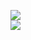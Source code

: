 [![](https://img.shields.io/badge/Made%20With-Github%20Spray-lightgrey.svg?style=for-the-badge&logo=github)](https://github.com/Annihil/github-spray#1797)  
[![](https://i.imgur.com/2DrTn0Z.gif)](https://github.com/Annihil/github-spray)